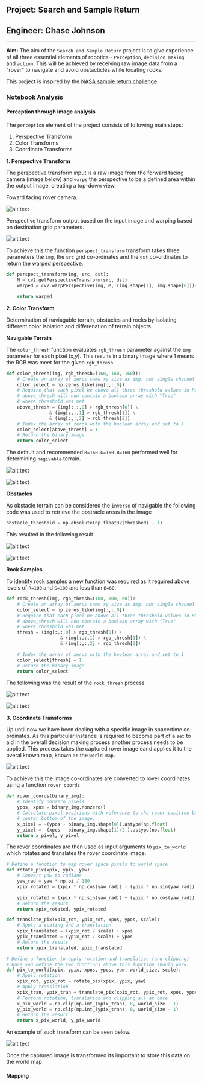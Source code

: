 ## Project: Search and Sample Return
## Engineer: Chase Johnson

---

**Aim:**  The aim of the `Search and Sample Return` project is to give experience of all three essential elements of robotics - `Perception`, `decision making`, and `action`. This will be achieved by receiving raw image data from a "rover" to navigate and avoid obstacticles while locating rocks.

This project is inspired by the [NASA sample return challenge](https://www.nasa.gov/directorates/spacetech/centennial_challenges/sample_return_robot/index.html)


### Notebook Analysis

[//]: # (Image References)

[image1]: ./misc/rover_image.jpg
[image2]: ./calibration_images/example_grid1.jpg
[image3]: ./calibration_images/example_rock1.jpg
[image4]: ./report_data/perspective_transform_example.jpg
[image5]: ./report_data/navigable_color_threshed_example.jpg
[image6]: ./report_data/obstacle_color_threshed_example.jpg
[image7]: ./report_data/rock_color_threshold_example.jpg
[image8]: ./report_data/map_transform_example.png
[image9]: ./report_data/world_map_transform_example.png

#### Perception through image analysis

The `perception` element of the project consists of following main steps:

1. Perspective Transform
2. Color Transforms
3. Coordinate Transforms

**1. Perspective Transform**

The perspective transform input is a raw image from the forward facing camera (image below) and `warps` the perspective to be a defined area within the output image, creating a top-down view.

Foward facing rover camera.

![alt text][image2]

Perspective transform output based on the input image and warping based on destination grid parameters.

![alt text][image4]

To achieve this the function `perspect_transform` transform takes three parameters the `img`, the `src` grid co-ordinates and the `dst` co-ordinates to return the warped perspective.

```python
def perspect_transform(img, src, dst):
    M = cv2.getPerspectiveTransform(src, dst)
    warped = cv2.warpPerspective(img, M, (img.shape[1], img.shape[0]))# keep same size as input image

    return warped
```

**2. Color Transform**

Determination of naviagable terrain, obstacles and rocks by isolating different color isolation and differenation of terrain objects.

**Navigable Terrain**

The `color_thresh` function evaluates `rgb_thresh` parameter against the `img` parameter for each pixel (x,y). This results in a binary image where 1 means the RGB was meet for the given `rgb_thresh`.

```python
def color_thresh(img, rgb_thresh=(160, 160, 160)):
    # Create an array of zeros same xy size as img, but single channel
    color_select = np.zeros_like(img[:,:,0])
    # Require that each pixel be above all three threshold values in RGB
    # above_thresh will now contain a boolean array with "True"
    # where threshold was met
    above_thresh = (img[:,:,0] > rgb_thresh[0]) \
                & (img[:,:,1] > rgb_thresh[1]) \
                & (img[:,:,2] > rgb_thresh[2])
    # Index the array of zeros with the boolean array and set to 1
    color_select[above_thresh] = 1
    # Return the binary image
    return color_select
```

The default and recommended `R=160,G=160,B=160` performed well for determining `nagivable` terrain.

![alt text][image4]

![alt text][image5]

**Obstacles**

As obstacle terrain can be considered the `inverse` of navigable the following code was used to retrieve the obstracle areas in the image

```python
obstacle_threshold = np.absolute(np.float32(threshed) - 1)
```

This resulted in the following result

![alt text][image4]

![alt text][image6]

**Rock Samples**

To identify rock samples a new function was required as it required above levels of `R=100` and `G=100` and less than `B=60`.

```python
def rock_thresh(img, rgb_thresh=(100, 100, 60)):
    # Create an array of zeros same xy size as img, but single channel
    color_select = np.zeros_like(img[:,:,0])
    # Require that each pixel be above all three threshold values in RGB
    # above_thresh will now contain a boolean array with "True"
    # where threshold was met
    thresh = (img[:,:,0] > rgb_thresh[0]) \
                    & (img[:,:,1] > rgb_thresh[1]) \
                    & (img[:,:,2] < rgb_thresh[2])

    # Index the array of zeros with the boolean array and set to 1
    color_select[thresh] = 1
    # Return the binary image
    return color_select
```

The following was the result of the `rock_thresh` process

![alt text][image3]

![alt text][image7]

**3. Coordinate Transforms**

Up until now we have been dealing with a specific image in space/time co-ordinates. As this particular instance is required to become part of a `set` to aid in the overall decision making process another process needs to be applied. This process takes the captured rover image eand applies it to the overal known map, known as the `world map`.

![alt text][image8]

To achieve this the image co-ordinates are converted to rover coordinates using a function `rover_coords`

```python
def rover_coords(binary_img):
    # Identify nonzero pixels
    ypos, xpos = binary_img.nonzero()
    # Calculate pixel positions with reference to the rover position being at the 
    # center bottom of the image.  
    x_pixel = -(ypos - binary_img.shape[0]).astype(np.float)
    y_pixel = -(xpos - binary_img.shape[1]/2 ).astype(np.float)
    return x_pixel, y_pixel
```

The rover coordinates are then used as input arguments to `pix_to_world` which rotates and translates the rover coordinate image.

```python
# Define a function to map rover space pixels to world space
def rotate_pix(xpix, ypix, yaw):
    # Convert yaw to radians
    yaw_rad = yaw * np.pi / 180
    xpix_rotated = (xpix * np.cos(yaw_rad)) - (ypix * np.sin(yaw_rad))

    ypix_rotated = (xpix * np.sin(yaw_rad)) + (ypix * np.cos(yaw_rad))
    # Return the result  
    return xpix_rotated, ypix_rotated

def translate_pix(xpix_rot, ypix_rot, xpos, ypos, scale): 
    # Apply a scaling and a translation
    xpix_translated = (xpix_rot / scale) + xpos
    ypix_translated = (ypix_rot / scale) + ypos
    # Return the result  
    return xpix_translated, ypix_translated

# Define a function to apply rotation and translation (and clipping)
# Once you define the two functions above this function should work
def pix_to_world(xpix, ypix, xpos, ypos, yaw, world_size, scale):
    # Apply rotation
    xpix_rot, ypix_rot = rotate_pix(xpix, ypix, yaw)
    # Apply translation
    xpix_tran, ypix_tran = translate_pix(xpix_rot, ypix_rot, xpos, ypos, scale)
    # Perform rotation, translation and clipping all at once
    x_pix_world = np.clip(np.int_(xpix_tran), 0, world_size - 1)
    y_pix_world = np.clip(np.int_(ypix_tran), 0, world_size - 1)
    # Return the result
    return x_pix_world, y_pix_world
```

An example of such transform can be seen below.

![alt text][image9]

Once the captured image is transformed its important to store this data on the world map

#### Mapping








